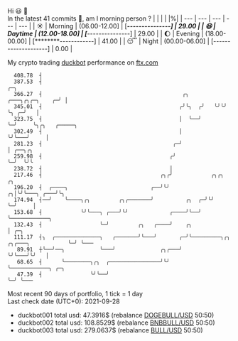 Hi :smiley: :wave:  
In the latest 41 commits :bug:, am I morning person ? 
| | | | |%|
| --- | --- | --- | --- | --- |
| :sunny: | Morning | (06.00-12.00] | [*****---------------] | 29.00 |
| :satisfied: | Daytime | (12.00-18.00] | [*****---------------] | 29.00 |
| :moon: | Evening | (18.00-00.00] | [********------------] | 41.00 |
| :sleeping: | Night | (00.00-06.00] | [--------------------] | 0.00 |

My crypto trading [duckbot](https://github.com/jojoee/duckbot) performance on [ftx.com](https://ftx.com/#a=13144711)
```
  408.78  ┤
  387.53  ┤                                                                  ╭─╮
  366.27  ┤                                            ╭╮    ╭───╮╭╮╭─╮    ╭─╯ │
  345.01  ┤                                           ╭╯╰╮  ╭╯   ╰╯╰╯ ╰╮ ╭─╯   │
  323.75  ┤                                           │  ╰──╯          ╰─╯     ╰╮╭╮   ╭─────╮
  302.49  ┤                                           │                         ╰╯╰───╯     │
  281.23  ┤                                         ╭─╯                                     │ ╭──╮╭╮
  259.98  ┤                                        ╭╯                                       ╰─╯  ╰╯╰
  238.72  ┤                                        │
  217.46  ┤                                     ╭╮╭╯            ╭╮╭╮         ╭╮
  196.20  ┤  ╭────╮                          ╭──╯╰╯           ╭╮│╰╯╰───╮ ╭───╯╰╮
  174.94  ┤──╯    ╰────╮╭╮         ╭╮╭───────╯          ╭╮  ╭─╯╰╯      ╰─╯     │
  153.68  ┤            ╰╯╰───╮ ╭───╯╰╯             ╭────╯╰──╯                  ╰────────────╮
  132.43  ┤                  ╰─╯         ╭╮   ╭────╯    ╭╮                                  │ ╭─╮
  111.17  ┤╮  ╭──────────────╮   ╭───────╯╰───╯       ╭─╯╰─────────╮╭╮   ╭╮╭───╮            ╰─╯ ╰───
   89.91  ┼╰──╯──╮           ╰───╯              ╭╮╭───╯            ╰╯╰───╯╰╯   │
   68.65  ┤      ╰────────╮╭╮  ╭────────────────╯╰╯                            ╰────────────╮ ╭─╮
   47.39  ┤               ╰╯╰──╯                                                            ╰─╯ ╰───
```
Most recent 90 days of portfolio, 1 tick = 1 day<br />
Last check date (UTC+0): 2021-09-28
- duckbot001 total usd: 47.3916$ (rebalance [DOGEBULL/USD](https://ftx.com/trade/DOGEBULL/USD#a=13144711) 50:50)
- duckbot002 total usd: 108.8529$ (rebalance [BNBBULL/USD](https://ftx.com/trade/BNBBULL/USD#a=13144711) 50:50)
- duckbot003 total usd: 279.0637$ (rebalance [BULL/USD](https://ftx.com/trade/BULL/USD#a=13144711) 50:50)

